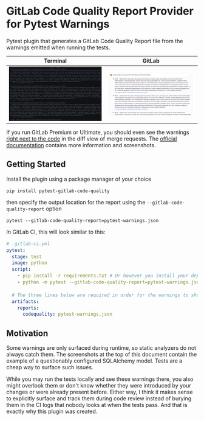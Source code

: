 # GitLab Code Quality Report Provider for Pytest Warnings

Pytest plugin that generates a GitLab Code Quality Report file from the warnings emitted when running the tests.

| Terminal | GitLab |
|----------|--------|
| ![Pytest warnings in the terminal](https://github.com/NiclasvanEyk/pytest-gitlab-code-quality/blob/main/.github/images/terminal.png?raw=true) | ![Pytest warnings in the GitLab merge request widget](https://github.com/NiclasvanEyk/pytest-gitlab-code-quality/blob/main/.github/images/gitlab.png?raw=true) |

If you run GitLab Premium or Ultimate, you should even see the warnings [right next to the code](https://docs.gitlab.com/ee/ci/testing/code_quality.html#merge-request-changes-view) in the diff view of merge requests.
The [official documentation](https://docs.gitlab.com/ee/ci/testing/code_quality.html) contains more information and screenshots.

## Getting Started

Install the plugin using a package manager of your choice

```shell
pip install pytest-gitlab-code-quality
```

then specify the output location for the report using the `--gitlab-code-quality-report` option

```shell
pytest --gitlab-code-quality-report=pytest-warnings.json
```

In GitLab CI, this will look similar to this:

```yaml
# .gitlab-ci.yml
pytest:
  stage: test
  image: python
  script:
    - pip install -r requirements.txt # Or however you install your dependencies
    - python -m pytest --gitlab-code-quality-report=pytest-warnings.json

  # The three lines below are required in order for the warnings to show up!
  artifacts:
    reports:
      codequality: pytest-warnings.json
```

## Motivation

Some warnings are only surfaced during runtime, so static analyzers do not always catch them.
The screenshots at the top of this document contain the example of a questionably configured SQLAlchemy model.
Tests are a cheap way to surface such issues.

While you may run the tests locally and see these warnings there, you also might overlook them or don't know whether they were introduced by your changes or were already present before.
Either way, I think it makes sense to explicitly surface and track them during code review instead of burying them in the CI logs that nobody looks at when the tests pass.
And that is exactly why this plugin was created.


